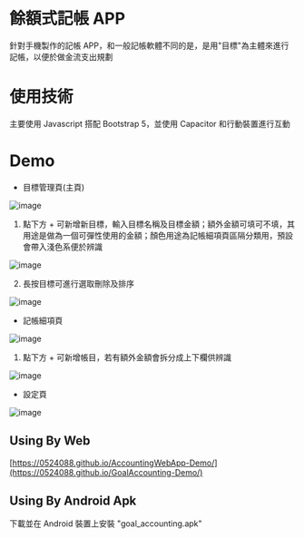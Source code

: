 # 餘額式記帳 APP
針對手機製作的記帳 APP，和一般記帳軟體不同的是，是用"目標"為主體來進行記帳，以便於做金流支出規劃

# 使用技術
主要使用 Javascript 搭配 Bootstrap 5，並使用 Capacitor 和行動裝置進行互動

# Demo
- 目標管理頁(主頁)

![image](https://github.com/user-attachments/assets/b4694e2f-78a1-4977-a305-80d9b1cbc8f6)


1. 點下方 + 可新增新目標，輸入目標名稱及目標金額；額外金額可填可不填，其用途是做為一個可彈性使用的金額；顏色用途為記帳細項頁區隔分類用，預設會帶入淺色系便於辨識

![image](https://github.com/user-attachments/assets/82f51329-1c17-46a0-969b-bb938a7bea27)

2. 長按目標可進行選取刪除及排序

![image](https://github.com/user-attachments/assets/64b1b882-7e31-450e-ab97-efc598b94ae8)

- 記帳細項頁

![image](https://github.com/user-attachments/assets/b50aa546-e170-4a4f-9258-cf9aa6bb9ee3)


1. 點下方 + 可新增帳目，若有額外金額會拆分成上下欄供辨識

![image](https://github.com/user-attachments/assets/2d2b484b-ce34-4659-94c8-e4554893af3c)


- 設定頁

![image](https://github.com/user-attachments/assets/25545144-47fa-4362-a0c8-b52092a8fd89)

## Using By Web
[https://0524088.github.io/AccountingWebApp-Demo/](https://0524088.github.io/GoalAccounting-Demo/)

## Using By Android Apk
下載並在 Android 裝置上安裝 "goal_accounting.apk"
